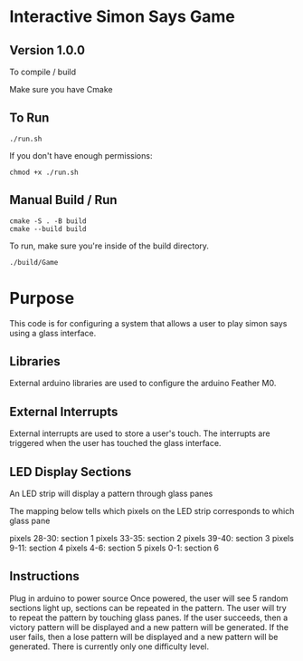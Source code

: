 # Interactive Simon Says Game

## Version 1.0.0

To compile / build

Make sure you have Cmake

## To Run

```shell
./run.sh
```

If you don't have enough permissions:

```shell
chmod +x ./run.sh
```

## Manual Build / Run

```shell
cmake -S . -B build
cmake --build build
```

To run, make sure you're inside of the build directory.

```shell
./build/Game
```

# Purpose

This code is for configuring a system that allows a user to play simon says using a glass interface.

## Libraries

External arduino libraries are used to configure the arduino Feather M0.

## External Interrupts

External interrupts are used to store a user's touch.
The interrupts are triggered when the user has touched the glass interface.

## LED Display Sections

An LED strip will display a pattern through glass panes

The mapping below tells which pixels on the LED strip corresponds to which glass pane

pixels 28-30: section 1
pixels 33-35: section 2
pixels 39-40: section 3
pixels  9-11: section 4
pixels   4-6: section 5
pixels   0-1: section 6

## Instructions

Plug in arduino to power source
Once powered, the user will see 5 random sections light up, sections can be repeated in the pattern.
The user will try to repeat the pattern by touching glass panes.
If the user succeeds, then a victory pattern will be displayed and a new pattern will be generated.
If the user fails, then a lose pattern will be displayed and a new pattern will be generated.
There is currently only one difficulty level.


